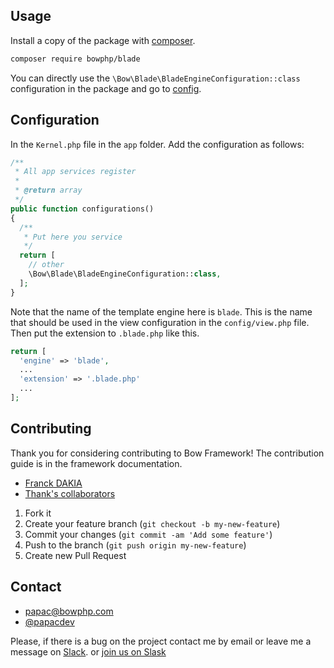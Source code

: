## Usage

Install a copy of the package with [composer](https://getcomposer.org).

```bash
composer require bowphp/blade
```

You can directly use the `\Bow\Blade\BladeEngineConfiguration::class` configuration in the package and go to [config](#configuration).

## Configuration

In the `Kernel.php` file in the `app` folder. Add the configuration as follows:

```php
/**
 * All app services register
 *
 * @return array
 */
public function configurations()
{
  /**
   * Put here you service
   */
  return [
    // other
    \Bow\Blade\BladeEngineConfiguration::class,
  ];
}
```

Note that the name of the template engine here is `blade`. This is the name that should be used in the view configuration in the `config/view.php` file. Then put the extension to `.blade.php` like this.

```php
return [
  'engine' => 'blade',
  ...
  'extension' => '.blade.php'
  ...
];
```

## Contributing

Thank you for considering contributing to Bow Framework! The contribution guide is in the framework documentation.

- [Franck DAKIA](https://github.com/papac)
- [Thank's collaborators](https://github.com/bowphp/tintin/graphs/contributors)

1. Fork it
2. Create your feature branch (`git checkout -b my-new-feature`)
3. Commit your changes (`git commit -am 'Add some feature'`)
4. Push to the branch (`git push origin my-new-feature`)
5. Create new Pull Request

## Contact

- [papac@bowphp.com](mailto:papac@bowphp.com)
- [@papacdev](https://twitter.com/papacdev)

Please, if there is a bug on the project contact me by email or leave me a message on [Slack](https://bowphp.slack.com). or [join us on Slask](https://join.slack.com/t/bowphp/shared_invite/enQtNzMxOTQ0MTM2ODM5LTQ3MWQ3Mzc1NDFiNDYxMTAyNzBkNDJlMTgwNDJjM2QyMzA2YTk4NDYyN2NiMzM0YTZmNjU1YjBhNmJjZThiM2Q)
